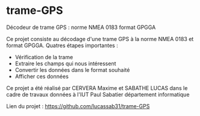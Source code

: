 # trame-GPS
Décodeur de trame GPS : norme NMEA 0183 format GPGGA

Ce projet consiste au décodage d'une trame GPS à la norme NMEA 0183 et format GPGGA.
Quatres étapes importantes :
* Vérification de la trame
* Extraire les champs qui nous intéressent
* Convertir les données dans le format souhaité
* Afficher ces données

Ce projet a été réalisé par CERVERA Maxime et SABATHE LUCAS dans le cadre de travaux données à l'IUT Paul Sabatier département informatique

Lien du projet : https://github.com/lucassab31/trame-GPS